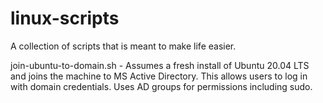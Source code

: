 # linux-scripts


A collection of scripts that is meant to make life easier.


join-ubuntu-to-domain.sh - Assumes a fresh install of Ubuntu 20.04 LTS and joins the machine to MS Active Directory. This allows users to log in with domain credentials. Uses AD groups for permissions including sudo.
